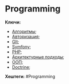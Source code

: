 
# Programming #

**Ключи:** 
* [Алгоритмы](Algorithms);
* [Авторизация](Authorization);
* [GIt](Git);
* [Symfony](Symfony-framework);
* [PHP](PHP);
* [Архитектурные подходы](Arch);
* [ООП](OOP);
* [Doctrine](Doctrine-ORM);


**Хештеги:** #Programming